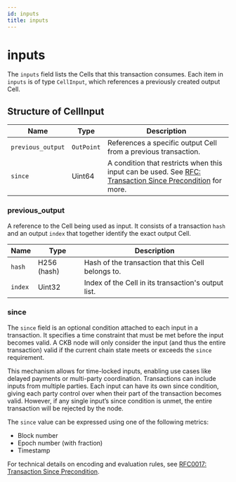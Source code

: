 ```yaml
---
id: inputs
title: inputs
---
```


# inputs

The `inputs` field lists the Cells that this transaction consumes. Each item in `inputs` is of type `CellInput`, which references a previously created output Cell.

## Structure of CellInput

| Name              | Type       | Description                                                                                                                                                                                                    |
| ----------------- | ---------- | -------------------------------------------------------------------------------------------------------------------------------------------------------------------------------------------------------------- |
| `previous_output` | `OutPoint` | References a specific output Cell from a previous transaction.                                                                                                                                                 |
| `since`           | Uint64     | A condition that restricts when this input can be used. See [RFC: Transaction Since Precondition](https://github.com/nervosnetwork/rfcs/blob/master/rfcs/0017-tx-valid-since/0017-tx-valid-since.md) for more. |

### previous_output

A reference to the Cell being used as input. It consists of a transaction `hash` and an output `index` that together identify the exact output Cell.

| Name    | Type        | Description                                         |
| ------- | ----------- | --------------------------------------------------- |
| `hash`  | H256 (hash) | Hash of the transaction that this Cell belongs to.  |
| `index` | Uint32      | Index of the Cell in its transaction's output list. |

### since

The `since` field is an optional condition attached to each input in a transaction. It specifies a time constraint that must be met before the input becomes valid. A CKB node will only consider the input (and thus the entire transaction) valid if the current chain state meets or exceeds the `since` requirement.

This mechanism allows for time-locked inputs, enabling use cases like delayed payments or multi-party coordination. Transactions can include inputs from multiple parties. Each input can have its own since condition, giving each party control over when their part of the transaction becomes valid. However, if any single input’s since condition is unmet, the entire transaction will be rejected by the node.

The `since` value can be expressed using one of the following metrics:

- Block number
- Epoch number (with fraction)
- Timestamp

For technical details on encoding and evaluation rules, see [RFC0017: Transaction Since Precondition](https://github.com/nervosnetwork/rfcs/blob/master/rfcs/0017-tx-valid-since/0017-tx-valid-since.md).
